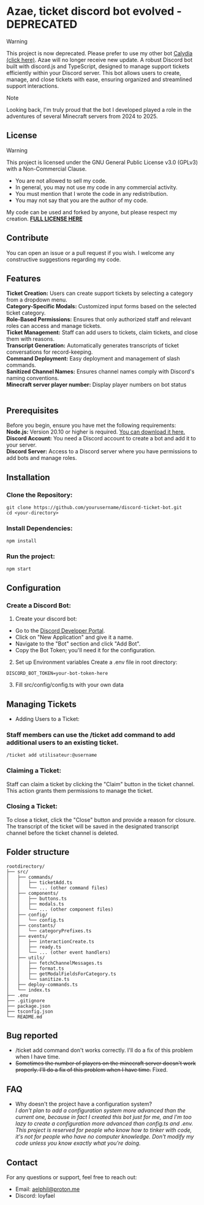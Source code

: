 # Azae, ticket discord bot evolved - DEPRECATED
> [!WARNING]  
> This project is now deprecated. Please prefer to use my other bot [Calydia (click here)](https://github.com/loyfael/Calydia). Azae will no longer receive new update.
A robust Discord bot built with discord.js and TypeScript, designed to manage support tickets efficiently within your Discord server. This bot allows users to create, manage, and close tickets with ease, ensuring organized and streamlined support interactions.

> [!NOTE]
> Looking back, I'm truly proud that the bot I developed played a role in the adventures of several Minecraft servers from 2024 to 2025.

## License
> [!WARNING]  
> This project is licensed under the GNU General Public License v3.0 (GPLv3) with a Non-Commercial Clause.
>
> - You are not allowed to sell my code.
> - In general, you may not use my code in any commercial activity.
> - You must mention that I wrote the code in any redistribution.
> - You may not say that you are the author of my code.

My code can be used and forked by anyone, but please respect my creation.
[**FULL LICENSE HERE**](https://github.com/loyfael/Azae/blob/main/LICENSE)

## Contribute
You can open an issue or a pull request if you wish. I welcome any constructive suggestions regarding my code.

## Features
**Ticket Creation:** Users can create support tickets by selecting a category from a dropdown menu.<br>
**Category-Specific Modals:** Customized input forms based on the selected ticket category.<br>
**Role-Based Permissions:** Ensures that only authorized staff and relevant roles can access and manage tickets.<br>
**Ticket Management:** Staff can add users to tickets, claim tickets, and close them with reasons.<br>
**Transcript Generation:** Automatically generates transcripts of ticket conversations for record-keeping.<br>
**Command Deployment:** Easy deployment and management of slash commands.<br>
**Sanitized Channel Names:** Ensures channel names comply with Discord's naming conventions.<br>
**Minecraft server player number:** Display player numbers on bot status<br>
<br>
## Prerequisites
Before you begin, ensure you have met the following requirements:<br>
**Node.js:** Version 20.10 or higher is required. [You can download it here.](https://nodejs.org/fr/download)<br>
**Discord Account:** You need a Discord account to create a bot and add it to your server.<br>
**Discord Server:** Access to a Discord server where you have permissions to add bots and manage roles.<br>

## Installation
### Clone the Repository:
```
git clone https://github.com/yourusername/discord-ticket-bot.git
cd <your-directory>
```
### Install Dependencies:
```
npm install
```
### Run the project:
```
npm start
```
## Configuration
### Create a Discord Bot:

1. Create your discord bot:
- Go to the [Discord Developer Portal](https://discord.com/developers/applications).
- Click on "New Application" and give it a name.
- Navigate to the "Bot" section and click "Add Bot".
- Copy the Bot Token; you'll need it for the configuration.
2. Set up Environment variables
Create a .env file in root directory:
```
DISCORD_BOT_TOKEN=your-bot-token-here
```
3. Fill src/config/config.ts with your own data

## Managing Tickets
- Adding Users to a Ticket:

### Staff members can use the /ticket add command to add additional users to an existing ticket.
```
/ticket add utilisateur:@username
```

### Claiming a Ticket:
Staff can claim a ticket by clicking the "Claim" button in the ticket channel. This action grants them permissions to manage the ticket.

### Closing a Ticket:
To close a ticket, click the "Close" button and provide a reason for closure. The transcript of the ticket will be saved in the designated transcript channel before the ticket channel is deleted.

## Folder structure
```
rootdirectory/
├── src/
│   ├── commands/
│   │   ├── ticketAdd.ts
│   │   └── ... (other command files)
│   ├── components/
│   │   ├── buttons.ts
│   │   ├── modals.ts
│   │   └── ... (other component files)
│   ├── config/
│   │   └── config.ts
│   ├── constants/
│   │   └── categoryPrefixes.ts
│   ├── events/
│   │   ├── interactionCreate.ts
│   │   ├── ready.ts
│   │   └── ... (other event handlers)
│   ├── utils/
│   │   ├── fetchChannelMessages.ts
│   │   ├── format.ts
│   │   ├── getModalFieldsForCategory.ts
│   │   └── sanitize.ts
│   ├── deploy-commands.ts
│   └── index.ts
├── .env
├── .gitignore
├── package.json
├── tsconfig.json
└── README.md
```
## Bug reported
- /ticket add command don't works correctly. I'll do a fix of this problem when I have time.
- ~~Sometimes the number of players on the minecraft server doesn't work properly. I'll do a fix of this problem when I have time.~~ Fixed.

## FAQ
- Why doesn't the project have a configuration system?<br>
*I don't plan to add a configuration system more advanced than the current one, because in fact I created this bot just for me, and I'm too lazy to create a configuration more advanced than config.ts and .env. This project is reserved for people who know how to tinker with code, it's not for people who have no computer knowledge. Don't modify my code unless you know exactly what you're doing.*

## Contact
For any questions or support, feel free to reach out:
- Email: aelphil@proton.me
- Discord: loyfael
